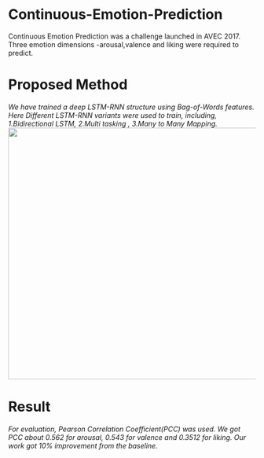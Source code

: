 # Continuous-Emotion-Prediction
Continuous Emotion Prediction was a challenge launched in AVEC 2017. 
Three emotion dimensions -arousal,valence and liking were required to predict.

<h1> Proposed Method
<h6>
We have trained a deep LSTM-RNN structure using Bag-of-Words features.
Here Different LSTM-RNN variants were used to train, including,
1.Bidirectional LSTM,
2.Multi tasking ,
3.Many to Many Mapping.
<img src="https://github.com/abhijit-buet/Images/blob/main/Slide3.PNG" width="768" height="512">



<h1> Result
 <h6>
For evaluation, Pearson Correlation Coefficient(PCC) was used.
We got PCC about 0.562 for arousal, 0.543 for valence and 0.3512 for liking.
Our work got 10% improvement from the baseline.
